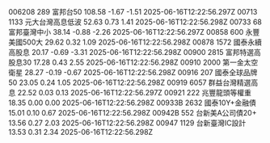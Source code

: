 006208	289	富邦台50	108.58	-1.67	-1.51	2025-06-16T12:22:56.297Z
00713	1133	元大台灣高息低波	52.63	0.73	1.41	2025-06-16T12:22:56.298Z
00733	68	富邦臺灣中小	38.14	-0.88	-2.26	2025-06-16T12:22:56.297Z
00858	600	永豐美國500大	29.62	0.32	1.09	2025-06-16T12:22:56.298Z
00878	1572	國泰永續高股息	20.17	-0.69	-3.31	2025-06-16T12:22:56.298Z
00900	2815	富邦特選高股息30	17.28	0.43	2.55	2025-06-16T12:22:56.298Z
00910	2000	第一金太空衛星	28.27	-0.19	-0.67	2025-06-16T12:22:56.298Z
00916	207	國泰全球品牌50	23.05	0.24	1.05	2025-06-16T12:22:56.298Z
00919	6057	群益台灣精選高息	22.52	0.03	0.13	2025-06-16T12:22:56.297Z
00921	222	兆豐龍頭等權重	18.35	0.00	0.00	2025-06-16T12:22:56.298Z
00933B	2632	國泰10Y+金融債	15.01	0.10	0.67	2025-06-16T12:22:56.298Z
00942B	552	台新美A公司債20+	13.56	0.27	2.03	2025-06-16T12:22:56.298Z
00947	1129	台新臺灣IC設計	13.53	0.31	2.34	2025-06-16T12:22:56.298Z
